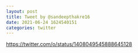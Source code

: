 ```yaml
--- 
layout: post 
title: Tweet by @sandeepthakre16 
date: 2021-06-24 1624540151 
categories: twitter 
--- 
```

https://twitter.com/o/status/1408049545888645128